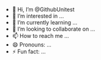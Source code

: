 - 👋 Hi, I’m @GithubUnitest
- 👀 I’m interested in ...
- 🌱 I’m currently learning ...
- 💞️ I’m looking to collaborate on ...
- 📫 How to reach me ...
- 😄 Pronouns: ...
- ⚡ Fun fact: ...

<!---
GithubUnitest/GithubUnitest is a ✨ special ✨ repository because its `README.md` (this file) appears on your GitHub profile.
You can click the Preview link to take a look at your changes.
--->
